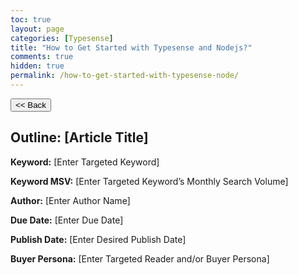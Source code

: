 ```yaml
---
toc: true
layout: page
categories: [Typesense]
title: "How to Get Started with Typesense and Nodejs?"
comments: true
hidden: true
permalink: /how-to-get-started-with-typesense-node/
---
```


<button class="back-button" onclick="window.history.back()"><< Back</button>

## Outline: [Article Title]

**Keyword:** [Enter Targeted Keyword]

**Keyword MSV:** [Enter Targeted Keyword’s Monthly Search Volume]

**Author:** [Enter Author Name]

**Due Date:** [Enter Due Date]

**Publish Date:** [Enter Desired Publish Date]

**Buyer Persona:** [Enter Targeted Reader and/or Buyer Persona]

<br>
